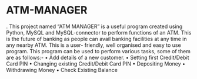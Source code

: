 # ATM-MANAGER
. This project named “ATM MANAGER” is a useful program created using Python, MySQL and MySQL-connector to perform functions of an ATM. This is the future of banking as people can avail banking facilities at any time in any nearby ATM. This is a user- friendly, well organised and easy to use program. This program can be used to perform various tasks, some of them are as follows:-
•	Add details of a new customer.
•	Setting first Credit/Debit Card PIN 
•	Changing existing Credit/Debit Card PIN
•	Depositing Money
•	Withdrawing Money
•	Check Existing Balance
